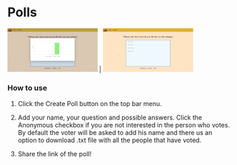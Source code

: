 # Polls
<img src="pollchart.png" width="40%">  |  <img src="pollanswers.png" width="40%">  
### How to use
1. Click the Create Poll button on the top bar menu.

2. Add your name, your question and possible answers. Click the Anonymous checkbox if you are not interested in the 
person who votes. By default the voter will be asked to add his name and there us an option to download
.txt file with all the people that have voted.

3. Share the link of the poll!
